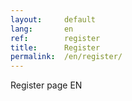 ```yaml
---
layout:     default
lang:       en
ref:        register
title:      Register
permalink:  /en/register/
---
```


Register page EN
